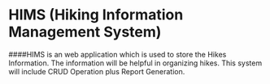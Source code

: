 # HIMS (Hiking Information Management System)
####HIMS is an web application which is used to store the Hikes Information. The information will be helpful in organizing hikes. This system will include CRUD Operation plus Report Generation.


